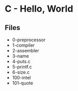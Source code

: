 # C - Hello, World

## Files

- 0-preprocessor
- 1-compiler
- 2-assembler
- 3-name
- 4-puts.c
- 5-printf.c
- 6-size.c
- 100-intel
- 101-quote
